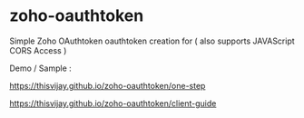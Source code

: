 # zoho-oauthtoken
Simple Zoho OAuthtoken oauthtoken creation for ( also supports JAVAScript CORS Access )

Demo / Sample :

https://thisvijay.github.io/zoho-oauthtoken/one-step

https://thisvijay.github.io/zoho-oauthtoken/client-guide


